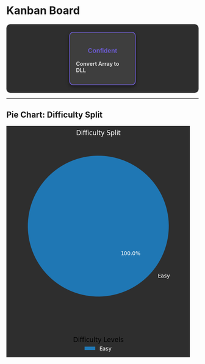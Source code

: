 # Kanban Board

<div style="display: flex; justify-content: space-around; gap: 20px; background-color: #2e2e2e; padding: 20px; border-radius: 10px;">
  <div style="border: 2px solid #6a5acd; border-radius: 10px; padding: 15px; width: 30%; background-color: #3e3e3e; box-shadow: 0 4px 8px rgba(0, 0, 0, 0.5);">
    <h3 style="color: #6a5acd; text-align: center; font-family: Arial, sans-serif;">Confident</h3>
    <ul style="list-style-type: none; padding: 0;">
      <li style="margin: 10px 0;"><a href="Question-1.py" style="text-decoration: none; color: #dcdcdc; font-weight: bold;">Convert Array to DLL</a></li>
    </ul>
  </div>
</div>

---

## Pie Chart: Difficulty Split

![Difficulty Split](pie-chart.png)
